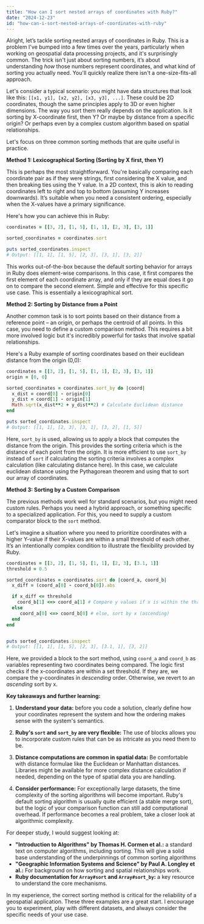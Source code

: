 ```yaml
---
title: "How can I sort nested arrays of coordinates with Ruby?"
date: "2024-12-23"
id: "how-can-i-sort-nested-arrays-of-coordinates-with-ruby"
---
```


Alright, let’s tackle sorting nested arrays of coordinates in Ruby. This is a problem I've bumped into a few times over the years, particularly when working on geospatial data processing projects, and it's surprisingly common. The trick isn't just about sorting numbers, it’s about understanding *how* those numbers represent coordinates, and what kind of sorting you actually need. You'll quickly realize there isn't a one-size-fits-all approach.

Let's consider a typical scenario: you might have data structures that look like this: `[[x1, y1], [x2, y2], [x3, y3], ...]`. These could be 2D coordinates, though the same principles apply to 3D or even higher dimensions. The way you sort them really depends on the application. Is it sorting by X-coordinate first, then Y? Or maybe by distance from a specific origin? Or perhaps even by a complex custom algorithm based on spatial relationships.

Let's focus on three common sorting methods that are quite useful in practice.

**Method 1: Lexicographical Sorting (Sorting by X first, then Y)**

This is perhaps the most straightforward. You're basically comparing each coordinate pair as if they were strings, first considering the X value, and then breaking ties using the Y value. In a 2D context, this is akin to reading coordinates left to right and top to bottom (assuming Y increases downwards). It’s suitable when you need a consistent ordering, especially when the X-values have a primary significance.

Here's how you can achieve this in Ruby:

```ruby
coordinates = [[3, 2], [1, 5], [1, 1], [2, 3], [3, 1]]

sorted_coordinates = coordinates.sort

puts sorted_coordinates.inspect
# Output: [[1, 1], [1, 5], [2, 3], [3, 1], [3, 2]]
```

This works out-of-the-box because the default sorting behavior for arrays in Ruby does element-wise comparisons. In this case, it first compares the first element of each coordinate array, and only if they are equal does it go on to compare the second element. Simple and effective for this specific use case. This is essentially a lexicographical sort.

**Method 2: Sorting by Distance from a Point**

Another common task is to sort points based on their distance from a reference point – an origin, or perhaps the centroid of all points. In this case, you need to define a custom comparison method. This requires a bit more involved logic but it's incredibly powerful for tasks that involve spatial relationships.

Here's a Ruby example of sorting coordinates based on their euclidean distance from the origin (0,0):

```ruby
coordinates = [[3, 2], [1, 5], [1, 1], [2, 3], [3, 1]]
origin = [0, 0]

sorted_coordinates = coordinates.sort_by do |coord|
  x_dist = coord[0] - origin[0]
  y_dist = coord[1] - origin[1]
  Math.sqrt(x_dist**2 + y_dist**2) # Calculate Euclidean distance
end

puts sorted_coordinates.inspect
# Output: [[1, 1], [2, 3], [3, 1], [3, 2], [1, 5]]
```

Here, `sort_by` is used, allowing us to apply a block that computes the distance from the origin. This provides the sorting criteria which is the distance of each point from the origin. It is more efficient to use `sort_by` instead of `sort` if calculating the sorting criteria involves a complex calculation (like calculating distance here). In this case, we calculate euclidean distance using the Pythagorean theorem and using that to sort our array of coordinates.

**Method 3: Sorting by a Custom Comparison**

The previous methods work well for standard scenarios, but you might need custom rules. Perhaps you need a hybrid approach, or something specific to a specialized application. For this, you need to supply a custom comparator block to the `sort` method.

Let's imagine a situation where you need to prioritize coordinates with a higher Y-value if their X-values are within a small threshold of each other. It’s an intentionally complex condition to illustrate the flexibility provided by Ruby.

```ruby
coordinates = [[3, 2], [1, 5], [1, 1], [2, 3], [3.1, 1]]
threshold = 0.5

sorted_coordinates = coordinates.sort do |coord_a, coord_b|
  x_diff = (coord_a[0] - coord_b[0]).abs

  if x_diff <= threshold
    coord_b[1] <=> coord_a[1] # Compare y values if x is within the threshold (descending)
  else
     coord_a[0] <=> coord_b[0] # else, sort by x (ascending)
  end
end


puts sorted_coordinates.inspect
# Output: [[1, 1], [1, 5], [2, 3], [3.1, 1], [3, 2]]
```

Here, we provided a block to the sort method, using `coord_a` and `coord_b` as variables representing two coordinates being compared. The logic first checks if the x-coordinates are within a set threshold. If they are, we compare the y-coordinates in *descending* order. Otherwise, we revert to an *ascending* sort by x.

**Key takeaways and further learning:**

1.  **Understand your data:** before you code a solution, clearly define how your coordinates represent the system and how the ordering makes sense with the system's semantics.

2.  **Ruby's `sort` and `sort_by` are very flexible:** The use of blocks allows you to incorporate custom rules that can be as intricate as you need them to be.

3.  **Distance computations are common in spatial data:** Be comfortable with distance formulae like the Euclidean or Manhattan distances. Libraries might be available for more complex distance calculation if needed, depending on the type of spatial data you are handling.

4.  **Consider performance:** For exceptionally large datasets, the time complexity of the sorting algorithms will become important. Ruby's default sorting algorithm is usually quite efficient (a stable merge sort), but the logic of your comparison function can still add computational overhead. If performance becomes a real problem, take a closer look at algorithmic complexity.

For deeper study, I would suggest looking at:

*   **"Introduction to Algorithms" by Thomas H. Cormen et al.:** a standard text on computer algorithms, including sorting. This will give a solid base understanding of the underpinnings of common sorting algorithms
*   **"Geographic Information Systems and Science" by Paul A. Longley et al.:** For background on how sorting and spatial relationships work.
*   **Ruby documentation for `Array#sort` and `Array#sort_by`:** a key resource to understand the core mechanisms.

In my experience, the correct sorting method is critical for the reliability of a geospatial application. These three examples are a great start. I encourage you to experiment, play with different datasets, and always consider the specific needs of your use case.
